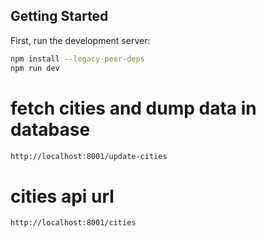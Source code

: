 ## Getting Started

First, run the development server:

```bash
npm install --legacy-peer-deps 
npm run dev
```

# fetch cities and dump data in database
```bash
http://localhost:8001/update-cities
```
# cities api url
```bash
http://localhost:8001/cities
```